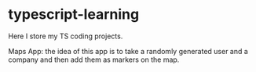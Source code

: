 # typescript-learning


Here I store my TS coding projects.


Maps App: the idea of this app is to take a randomly generated user and a company and then add them as markers on the map. 